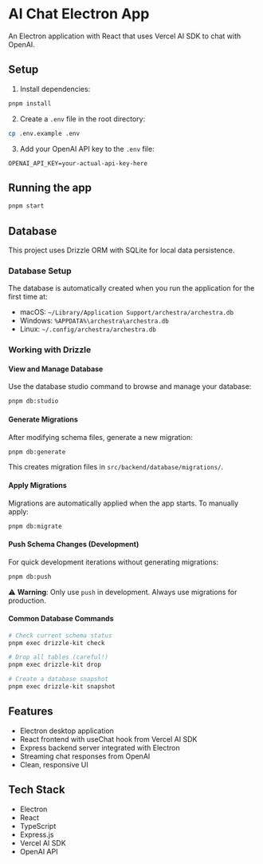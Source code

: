 # AI Chat Electron App

An Electron application with React that uses Vercel AI SDK to chat with OpenAI.

## Setup

1. Install dependencies:

```bash
pnpm install
```

2. Create a `.env` file in the root directory:

```bash
cp .env.example .env
```

3. Add your OpenAI API key to the `.env` file:

```
OPENAI_API_KEY=your-actual-api-key-here
```

## Running the app

```bash
pnpm start
```

## Database

This project uses Drizzle ORM with SQLite for local data persistence.

### Database Setup

The database is automatically created when you run the application for the first time at:

- macOS: `~/Library/Application Support/archestra/archestra.db`
- Windows: `%APPDATA%\archestra\archestra.db`
- Linux: `~/.config/archestra/archestra.db`

### Working with Drizzle

#### View and Manage Database

Use the database studio command to browse and manage your database:

```bash
pnpm db:studio
```

#### Generate Migrations

After modifying schema files, generate a new migration:

```bash
pnpm db:generate
```

This creates migration files in `src/backend/database/migrations/`.

#### Apply Migrations

Migrations are automatically applied when the app starts. To manually apply:

```bash
pnpm db:migrate
```

#### Push Schema Changes (Development)

For quick development iterations without generating migrations:

```bash
pnpm db:push
```

⚠️ **Warning**: Only use `push` in development. Always use migrations for production.

#### Common Database Commands

```bash
# Check current schema status
pnpm exec drizzle-kit check

# Drop all tables (careful!)
pnpm exec drizzle-kit drop

# Create a database snapshot
pnpm exec drizzle-kit snapshot
```

## Features

- Electron desktop application
- React frontend with useChat hook from Vercel AI SDK
- Express backend server integrated with Electron
- Streaming chat responses from OpenAI
- Clean, responsive UI

## Tech Stack

- Electron
- React
- TypeScript
- Express.js
- Vercel AI SDK
- OpenAI API
